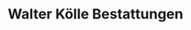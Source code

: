 ---
title: "Walter Kölle Bestattungen"
url: /stuttgart/walter-koelle-bestattungen/
shop: Bestattungen
---
